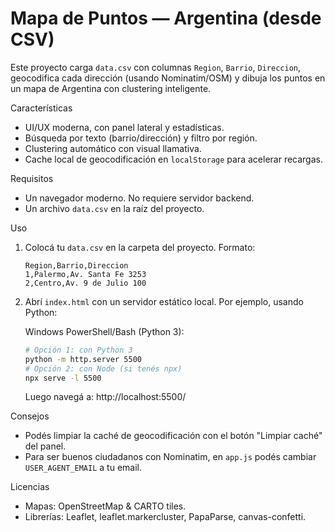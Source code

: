 # Mapa de Puntos — Argentina (desde CSV)

Este proyecto carga `data.csv` con columnas `Region`, `Barrio`, `Direccion`, geocodifica cada dirección (usando Nominatim/OSM) y dibuja los puntos en un mapa de Argentina con clustering inteligente.

Características
- UI/UX moderna, con panel lateral y estadísticas.
- Búsqueda por texto (barrio/dirección) y filtro por región.
- Clustering automático con visual llamativa.
- Cache local de geocodificación en `localStorage` para acelerar recargas.

Requisitos
- Un navegador moderno. No requiere servidor backend.
- Un archivo `data.csv` en la raíz del proyecto.

Uso
1. Colocá tu `data.csv` en la carpeta del proyecto. Formato:
   ```csv
   Region,Barrio,Direccion
   1,Palermo,Av. Santa Fe 3253
   2,Centro,Av. 9 de Julio 100
   ```
2. Abrí `index.html` con un servidor estático local. Por ejemplo, usando Python:

   Windows PowerShell/Bash (Python 3):
   ```bash
   # Opción 1: con Python 3
   python -m http.server 5500
   # Opción 2: con Node (si tenés npx)
   npx serve -l 5500
   ```
   Luego navegá a: http://localhost:5500/

Consejos
- Podés limpiar la caché de geocodificación con el botón "Limpiar caché" del panel.
- Para ser buenos ciudadanos con Nominatim, en `app.js` podés cambiar `USER_AGENT_EMAIL` a tu email.

Licencias
- Mapas: OpenStreetMap & CARTO tiles.
- Librerías: Leaflet, leaflet.markercluster, PapaParse, canvas-confetti.
